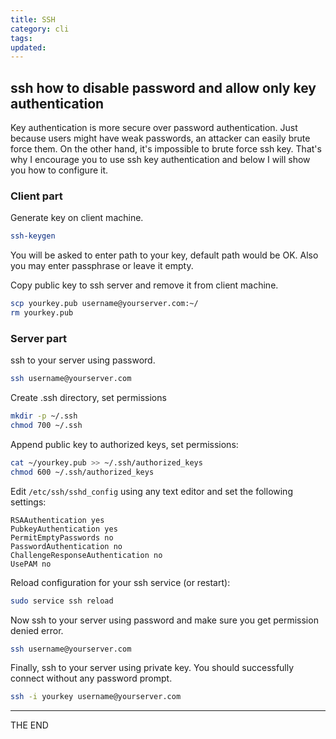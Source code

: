 ```yaml
---
title: SSH
category: cli
tags:
updated:
---
```


## ssh how to disable password and allow only key authentication

Key authentication is more secure over password authentication. Just because
users might have weak passwords, an attacker can easily brute force them. On
the other hand, it's impossible to brute force ssh key. That's why I encourage
you to use ssh key authentication and below I will show you how to configure
it.

### Client part

Generate key on client machine.

```bash
ssh-keygen
```

You will be asked to enter path to your key, default path would be OK. Also
you may enter passphrase or leave it empty.

Copy public key to ssh server and remove it from client machine.

```bash
scp yourkey.pub username@yourserver.com:~/
rm yourkey.pub
```

### Server part

ssh to your server using password.

```bash
ssh username@yourserver.com
```

Create .ssh directory, set permissions

```bash
mkdir -p ~/.ssh
chmod 700 ~/.ssh
```

Append public key to authorized keys, set permissions:

```bash
cat ~/yourkey.pub >> ~/.ssh/authorized_keys
chmod 600 ~/.ssh/authorized_keys
```

Edit `/etc/ssh/sshd_config` using any text editor and set the following
settings:

```config
RSAAuthentication yes
PubkeyAuthentication yes
PermitEmptyPasswords no
PasswordAuthentication no
ChallengeResponseAuthentication no
UsePAM no
```

Reload configuration for your ssh service (or restart):

```bash
sudo service ssh reload
```

Now ssh to your server using password and make sure you get permission denied
error.

```bash
ssh username@yourserver.com
```

Finally, ssh to your server using private key. You should successfully connect
without any password prompt.

```bash
ssh -i yourkey username@yourserver.com
```

---

THE END
